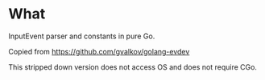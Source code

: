 What
====

InputEvent parser and constants in pure Go.

Copied from https://github.com/gvalkov/golang-evdev

This stripped down version does not access OS and does not require CGo.
